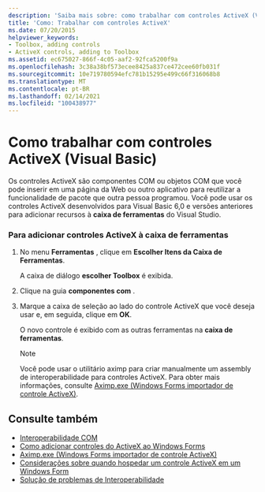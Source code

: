 ```yaml
---
description: 'Saiba mais sobre: como trabalhar com controles ActiveX (Visual Basic)'
title: 'Como: Trabalhar com controles ActiveX'
ms.date: 07/20/2015
helpviewer_keywords:
- Toolbox, adding controls
- ActiveX controls, adding to Toolbox
ms.assetid: ec675027-866f-4c05-aaf2-92fca5200f9a
ms.openlocfilehash: 3c38a38bf573ecee8425a837ce472cee60fb031f
ms.sourcegitcommit: 10e719780594efc781b15295e499c66f316068b8
ms.translationtype: MT
ms.contentlocale: pt-BR
ms.lasthandoff: 02/14/2021
ms.locfileid: "100438977"
---
```

# <a name="how-to-work-with-activex-controls-visual-basic"></a>Como trabalhar com controles ActiveX (Visual Basic)

Os controles ActiveX são componentes COM ou objetos COM que você pode inserir em uma página da Web ou outro aplicativo para reutilizar a funcionalidade de pacote que outra pessoa programou. Você pode usar os controles ActiveX desenvolvidos para Visual Basic 6,0 e versões anteriores para adicionar recursos à **caixa de ferramentas** do Visual Studio.  
  
### <a name="to-add-activex-controls-to-the-toolbox"></a>Para adicionar controles ActiveX à caixa de ferramentas  
  
1. No menu **Ferramentas** , clique em **Escolher Itens da Caixa de Ferramentas**.  
  
     A caixa de diálogo **escolher Toolbox** é exibida.  
  
2. Clique na guia **componentes com** .  
  
3. Marque a caixa de seleção ao lado do controle ActiveX que você deseja usar e, em seguida, clique em **OK**.  
  
     O novo controle é exibido com as outras ferramentas na **caixa de ferramentas**.  
  
    > [!NOTE]
    > Você pode usar o utilitário aximp para criar manualmente um assembly de interoperabilidade para controles ActiveX. Para obter mais informações, consulte [Aximp.exe (Windows Forms importador de controle ActiveX)](../../../framework/tools/aximp-exe-windows-forms-activex-control-importer.md).  
  
## <a name="see-also"></a>Consulte também

- [Interoperabilidade COM](index.md)
- [Como adicionar controles do ActiveX ao Windows Forms](/dotnet/desktop/winforms/controls/how-to-add-activex-controls-to-windows-forms)
- [Aximp.exe (Windows Forms importador de controle ActiveX)](../../../framework/tools/aximp-exe-windows-forms-activex-control-importer.md)
- [Considerações sobre quando hospedar um controle ActiveX em um Windows Form](/dotnet/desktop/winforms/controls/considerations-when-hosting-an-activex-control-on-a-windows-form)
- [Solução de problemas de Interoperabilidade](troubleshooting-interoperability.md)
